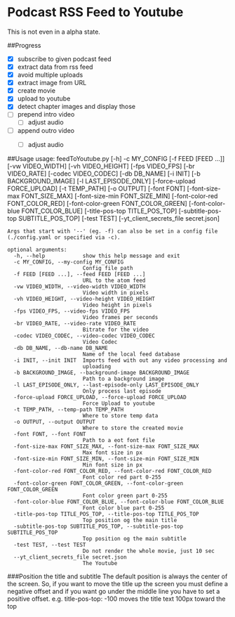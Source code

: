 # Podcast RSS Feed to Youtube
 
This is not even in a alpha state. 

##Progress

- [x] subscribe to given podcast feed
- [x] extract data from rss feed
- [x] avoid multiple uploads
- [x] extract image from URL
- [x] create movie
- [x] upload to youtube
- [x] detect chapter images and display those
- [ ] prepend intro video
    - [ ] adjust audio
- [ ] append outro video
    - [ ] adjust audio
 
 

##Usage
    usage: feedToYoutube.py [-h] -c MY_CONFIG [-f FEED [FEED ...]]
                            [-vw VIDEO_WIDTH] [-vh VIDEO_HEIGHT] [-fps VIDEO_FPS]
                            [-br VIDEO_RATE] [-codec VIDEO_CODEC] [-db DB_NAME]
                            [-i INIT] [-b BACKGROUND_IMAGE] [-l LAST_EPISODE_ONLY]
                            [-force-upload FORCE_UPLOAD] [-t TEMP_PATH]
                            [-o OUTPUT] [-font FONT]
                            [-font-size-max FONT_SIZE_MAX]
                            [-font-size-min FONT_SIZE_MIN]
                            [-font-color-red FONT_COLOR_RED]
                            [-font-color-green FONT_COLOR_GREEN]
                            [-font-color-blue FONT_COLOR_BLUE]
                            [-title-pos-top TITLE_POS_TOP]
                            [-subtitle-pos-top SUBTITLE_POS_TOP] [-test TEST]
                            [-yt_client_secrets_file secret.json]
    
    Args that start with '--' (eg. -f) can also be set in a config file
    (./config.yaml or specified via -c).
    
    optional arguments:
      -h, --help            show this help message and exit
      -c MY_CONFIG, --my-config MY_CONFIG
                            Config file path
      -f FEED [FEED ...], --feed FEED [FEED ...]
                            URL to the atom feed
      -vw VIDEO_WIDTH, --video-width VIDEO_WIDTH
                            Video width in pixels
      -vh VIDEO_HEIGHT, --video-height VIDEO_HEIGHT
                            Video height in pixels
      -fps VIDEO_FPS, --video-fps VIDEO_FPS
                            Video frames per seconds
      -br VIDEO_RATE, --video-rate VIDEO_RATE
                            Bitrate for the video
      -codec VIDEO_CODEC, --video-codec VIDEO_CODEC
                            Video Codec
      -db DB_NAME, --db-name DB_NAME
                            Name of the local feed database
      -i INIT, --init INIT  Imports feed with out any video processing and
                            uploading
      -b BACKGROUND_IMAGE, --background-image BACKGROUND_IMAGE
                            Path to a background image
      -l LAST_EPISODE_ONLY, --last-episode-only LAST_EPISODE_ONLY
                            Only process last episode
      -force-upload FORCE_UPLOAD, --force-upload FORCE_UPLOAD
                            Force Upload to youtube
      -t TEMP_PATH, --temp-path TEMP_PATH
                            Where to store temp data
      -o OUTPUT, --output OUTPUT
                            Where to store the created movie
      -font FONT, --font FONT
                            Path to a eot font file
      -font-size-max FONT_SIZE_MAX, --font-size-max FONT_SIZE_MAX
                            Max font size in px
      -font-size-min FONT_SIZE_MIN, --font-size-min FONT_SIZE_MIN
                            Min font size in px
      -font-color-red FONT_COLOR_RED, --font-color-red FONT_COLOR_RED
                            Font color red part 0-255
      -font-color-green FONT_COLOR_GREEN, --font-color-green FONT_COLOR_GREEN
                            Font color green part 0-255
      -font-color-blue FONT_COLOR_BLUE, --font-color-blue FONT_COLOR_BLUE
                            Font color blue part 0-255
      -title-pos-top TITLE_POS_TOP, --title-pos-top TITLE_POS_TOP
                            Top position og the main title
      -subtitle-pos-top SUBTITLE_POS_TOP, --subtitle-pos-top SUBTITLE_POS_TOP
                            Top position og the main subtitle
      -test TEST, --test TEST
                            Do not render the whole movie, just 10 sec
      --yt_client_secrets_file secret.json
                            The Youtube



###Position the title and subtitle
The default position is always the center of the screen. 
So, if you want to move the title up the screen you must define a negative offset
and if you want go under the middle line you have to set a positive offset.
e.g. title-pos-top: -100 moves the title text 100px toward the top